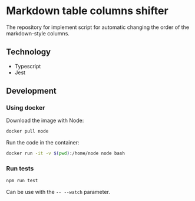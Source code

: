 # Markdown table columns shifter

The repository for implement script for automatic changing the order of the markdown-style columns.

## Technology

* Typescript
* Jest

## Development

### Using docker

Download the image with Node:

```sh
docker pull node
```

Run the code in the container:

```sh
docker run -it -v $(pwd):/home/node node bash
```

### Run tests

```sh
npm run test
```

Can be use with the `-- --watch` parameter.
